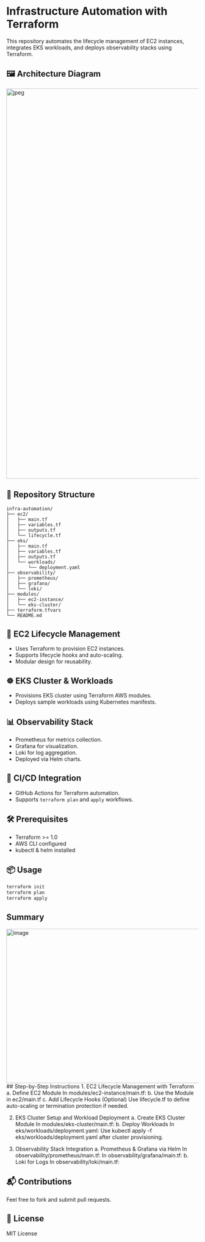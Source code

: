 # Infrastructure Automation with Terraform

This repository automates the lifecycle management of EC2 instances, integrates EKS workloads, and deploys observability stacks using Terraform.
## 🖼️ Architecture Diagram
<img width="1536" height="1024" alt="jpeg" src="https://github.com/user-attachments/assets/9bf7f51b-e403-47a3-82dc-d8d2e2abac22" />

## 📁 Repository Structure

```
infra-automation/
├── ec2/
│   ├── main.tf
│   ├── variables.tf
│   ├── outputs.tf
│   └── lifecycle.tf
├── eks/
│   ├── main.tf
│   ├── variables.tf
│   ├── outputs.tf
│   └── workloads/
│       └── deployment.yaml
├── observability/
│   ├── prometheus/
│   ├── grafana/
│   └── loki/
├── modules/
│   ├── ec2-instance/
│   └── eks-cluster/
├── terraform.tfvars
└── README.md
```

## 🚀 EC2 Lifecycle Management
- Uses Terraform to provision EC2 instances.
- Supports lifecycle hooks and auto-scaling.
- Modular design for reusability.

## ☸️ EKS Cluster & Workloads
- Provisions EKS cluster using Terraform AWS modules.
- Deploys sample workloads using Kubernetes manifests.

## 📊 Observability Stack
- Prometheus for metrics collection.
- Grafana for visualization.
- Loki for log aggregation.
- Deployed via Helm charts.

## 🔄 CI/CD Integration
- GitHub Actions for Terraform automation.
- Supports `terraform plan` and `apply` workflows.

## 🛠️ Prerequisites
- Terraform >= 1.0
- AWS CLI configured
- kubectl & helm installed

## 📦 Usage
```bash
terraform init
terraform plan
terraform apply
```
## Summary
<img width="765" height="405" alt="image" src="https://github.com/user-attachments/assets/0c0f33eb-9638-4fa4-a455-119cea2e4b2b" />
##  Step-by-Step Instructions
1. EC2 Lifecycle Management with Terraform
a. Define EC2 Module
In modules/ec2-instance/main.tf:
b. Use the Module in ec2/main.tf
c. Add Lifecycle Hooks (Optional)
Use lifecycle.tf to define auto-scaling or termination protection if needed.

2. EKS Cluster Setup and Workload Deployment
a. Create EKS Cluster Module
In modules/eks-cluster/main.tf:
b. Deploy Workloads
In eks/workloads/deployment.yaml:
Use kubectl apply -f eks/workloads/deployment.yaml after cluster provisioning.

3. Observability Stack Integration
a. Prometheus & Grafana via Helm
In observability/prometheus/main.tf:
In observability/grafana/main.tf:
b. Loki for Logs
In observability/loki/main.tf:



## 📬 Contributions
Feel free to fork and submit pull requests.

## 📄 License
MIT License
